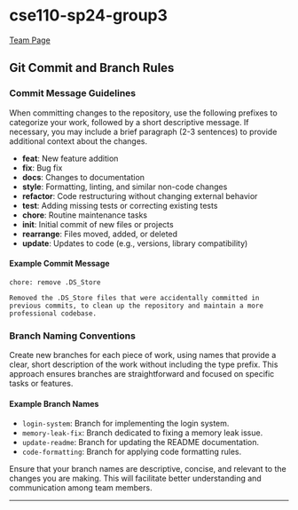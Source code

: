 # cse110-sp24-group3

[Team Page](admin/team.md)

## Git Commit and Branch Rules

### Commit Message Guidelines

When committing changes to the repository, use the following prefixes to categorize your work, followed by a short descriptive message. If necessary, you may include a brief paragraph (2-3 sentences) to provide additional context about the changes.

- **feat**: New feature addition
- **fix**: Bug fix
- **docs**: Changes to documentation
- **style**: Formatting, linting, and similar non-code changes
- **refactor**: Code restructuring without changing external behavior
- **test**: Adding missing tests or correcting existing tests
- **chore**: Routine maintenance tasks
- **init**: Initial commit of new files or projects
- **rearrange**: Files moved, added, or deleted
- **update**: Updates to code (e.g., versions, library compatibility)

#### Example Commit Message
```
chore: remove .DS_Store

Removed the .DS_Store files that were accidentally committed in previous commits, to clean up the repository and maintain a more professional codebase.
```

### Branch Naming Conventions

Create new branches for each piece of work, using names that provide a clear, short description of the work without including the type prefix. This approach ensures branches are straightforward and focused on specific tasks or features.

#### Example Branch Names
- `login-system`: Branch for implementing the login system.
- `memory-leak-fix`: Branch dedicated to fixing a memory leak issue.
- `update-readme`: Branch for updating the README documentation.
- `code-formatting`: Branch for applying code formatting rules.

Ensure that your branch names are descriptive, concise, and relevant to the changes you are making. This will facilitate better understanding and communication among team members.

---

